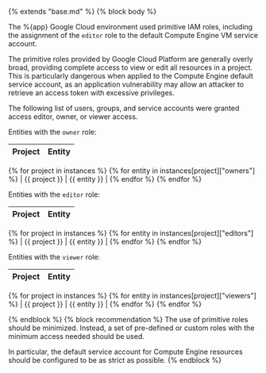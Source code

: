 {% extends "base.md" %}
{% block body %}

The %{app} Google Cloud environment used primitive IAM roles, including the assignment of the `editor` role to the default Compute Engine VM service account.

The primitive roles provided by Google Cloud Platform are generally overly broad, providing complete access to view or edit all resources in a project. This is particularly dangerous when applied to the Compute Engine default service account, as an application vulnerability may allow an attacker to retrieve an access token with excessive privileges.

The following list of users, groups, and service accounts were granted access editor, owner, or viewer access.

Entities with the `owner` role:

| Project | Entity |
|:--------|:-------|
{% for project in instances %}
{% for entity in instances[project]["owners"] %}
| {{ project }} | {{ entity }} |
{% endfor %}
{% endfor %}

Entities with the `editor` role:

| Project | Entity |
|:--------|:-------|
{% for project in instances %}
{% for entity in instances[project]["editors"] %}
| {{ project }} | {{ entity }} |
{% endfor %}
{% endfor %}

Entities with the `viewer` role:

| Project | Entity |
|:--------|:-------|
{% for project in instances %}
{% for entity in instances[project]["viewers"] %}
| {{ project }} | {{ entity }} |
{% endfor %}
{% endfor %}

{% endblock %}
{% block recommendation %}
The use of primitive roles should be minimized. Instead, a set of pre-defined or custom roles with the minimum access needed should be used.

In particular, the default service account for Compute Engine resources should be configured to be as strict as possible.
{% endblock %}